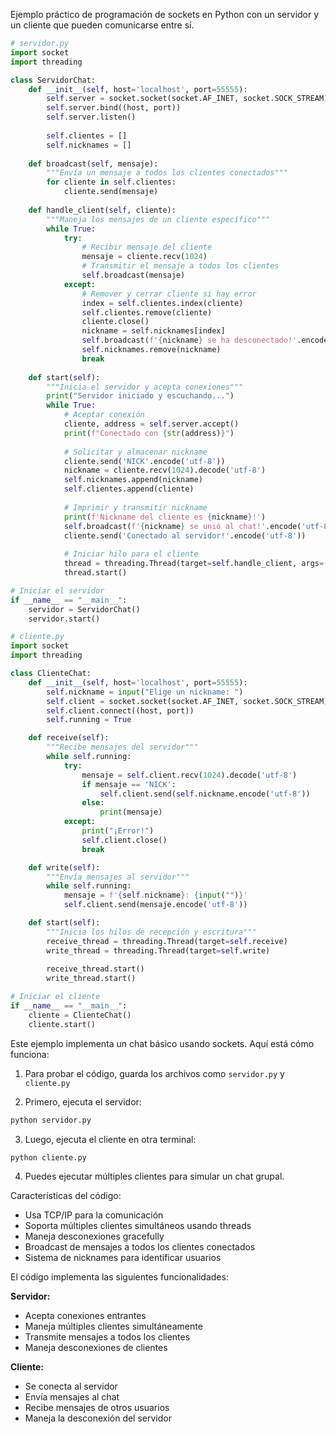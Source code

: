 Ejemplo práctico de programación de sockets en Python con un servidor y un cliente que pueden comunicarse entre sí.



```python
# servidor.py
import socket
import threading

class ServidorChat:
    def __init__(self, host='localhost', port=55555):
        self.server = socket.socket(socket.AF_INET, socket.SOCK_STREAM)
        self.server.bind((host, port))
        self.server.listen()
        
        self.clientes = []
        self.nicknames = []
        
    def broadcast(self, mensaje):
        """Envía un mensaje a todos los clientes conectados"""
        for cliente in self.clientes:
            cliente.send(mensaje)
    
    def handle_client(self, cliente):
        """Maneja los mensajes de un cliente específico"""
        while True:
            try:
                # Recibir mensaje del cliente
                mensaje = cliente.recv(1024)
                # Transmitir el mensaje a todos los clientes
                self.broadcast(mensaje)
            except:
                # Remover y cerrar cliente si hay error
                index = self.clientes.index(cliente)
                self.clientes.remove(cliente)
                cliente.close()
                nickname = self.nicknames[index]
                self.broadcast(f'{nickname} se ha desconectado!'.encode('utf-8'))
                self.nicknames.remove(nickname)
                break
    
    def start(self):
        """Inicia el servidor y acepta conexiones"""
        print("Servidor iniciado y escuchando...")
        while True:
            # Aceptar conexión
            cliente, address = self.server.accept()
            print(f"Conectado con {str(address)}")
            
            # Solicitar y almacenar nickname
            cliente.send('NICK'.encode('utf-8'))
            nickname = cliente.recv(1024).decode('utf-8')
            self.nicknames.append(nickname)
            self.clientes.append(cliente)
            
            # Imprimir y transmitir nickname
            print(f'Nickname del cliente es {nickname}!')
            self.broadcast(f'{nickname} se unió al chat!'.encode('utf-8'))
            cliente.send('Conectado al servidor!'.encode('utf-8'))
            
            # Iniciar hilo para el cliente
            thread = threading.Thread(target=self.handle_client, args=(cliente,))
            thread.start()

# Iniciar el servidor
if __name__ == "__main__":
    servidor = ServidorChat()
    servidor.start()

# cliente.py
import socket
import threading

class ClienteChat:
    def __init__(self, host='localhost', port=55555):
        self.nickname = input("Elige un nickname: ")
        self.client = socket.socket(socket.AF_INET, socket.SOCK_STREAM)
        self.client.connect((host, port))
        self.running = True

    def receive(self):
        """Recibe mensajes del servidor"""
        while self.running:
            try:
                mensaje = self.client.recv(1024).decode('utf-8')
                if mensaje == 'NICK':
                    self.client.send(self.nickname.encode('utf-8'))
                else:
                    print(mensaje)
            except:
                print("¡Error!")
                self.client.close()
                break

    def write(self):
        """Envía mensajes al servidor"""
        while self.running:
            mensaje = f'{self.nickname}: {input("")}'
            self.client.send(mensaje.encode('utf-8'))

    def start(self):
        """Inicia los hilos de recepción y escritura"""
        receive_thread = threading.Thread(target=self.receive)
        write_thread = threading.Thread(target=self.write)
        
        receive_thread.start()
        write_thread.start()

# Iniciar el cliente
if __name__ == "__main__":
    cliente = ClienteChat()
    cliente.start()

```

Este ejemplo implementa un chat básico usando sockets. Aquí está cómo funciona:

1. Para probar el código, guarda los archivos como `servidor.py` y `cliente.py`

2. Primero, ejecuta el servidor:
```bash
python servidor.py
```

3. Luego, ejecuta el cliente en otra terminal:
```bash
python cliente.py
```

4. Puedes ejecutar múltiples clientes para simular un chat grupal.

Características del código:

- Usa TCP/IP para la comunicación
- Soporta múltiples clientes simultáneos usando threads
- Maneja desconexiones gracefully
- Broadcast de mensajes a todos los clientes conectados
- Sistema de nicknames para identificar usuarios

El código implementa las siguientes funcionalidades:

**Servidor:**
- Acepta conexiones entrantes
- Maneja múltiples clientes simultáneamente
- Transmite mensajes a todos los clientes
- Maneja desconexiones de clientes

**Cliente:**
- Se conecta al servidor
- Envía mensajes al chat
- Recibe mensajes de otros usuarios
- Maneja la desconexión del servidor
